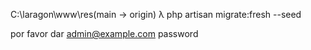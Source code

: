 C:\laragon\www\res(main -> origin)
λ php artisan migrate:fresh --seed

por favor dar 
admin@example.com
password

